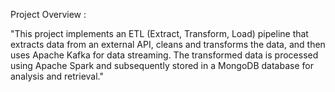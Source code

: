 Project Overview :

"This project implements an ETL (Extract, Transform, Load) pipeline that extracts data from an external API, cleans and transforms the data, and then uses Apache Kafka for data streaming. 
The transformed data is processed using Apache Spark and subsequently stored in a MongoDB database for analysis and retrieval."
